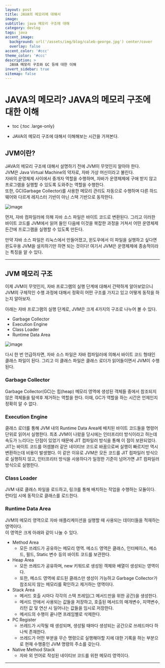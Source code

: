 ```yaml
---
layout: post
title: JAVA의 메모리에 대해서
image:
subtitle: java 메모리 구조에 대해
category: devlog
tags: java
accent_image: 
  background: url('/assets/img/blog/caleb-george.jpg') center/cover
  overlay: false
accent_color: '#ccc'
theme_color: '#ccc'
description: >
  JAVA 메모리 구조와 GC 등에 대한 이해
invert_sidebar: true
sitemap: false
---
```


# JAVA의 메모리? JAVA의 메모리 구조에 대한 이해

* toc
{:toc .large-only}

 - JAVA의 메모리 구조에 대해서 이해해보는 시간을 가져본다.

## JVM이란?
JAVA의 메모리 구조에 대해서 설명하기 전에 JVM이 무엇인지 알아야 한다.   
JVM은 Java Virtual Machine의 약자로, 자바 가상 머신이라고 불린다.   
자바의 운영체제 사이에서 중개자 역할을 수행하며, 자바가 운영체제에 구애 받지 않고 프로그램을 실행할 수 있도록 도와주는 역할을 수행한다.   
또한, GC(Garbage Collector)를 사용한 메모리 관리도 자동으로 수행하며 다른 하드웨어와 다르게 레지스터 기반이 아닌 스택 기반으로 동작한다.

![image]()

먼저, 자바 컴파일러에 의해 자바 소스 파일은 바이트 코드로 변환된다. 그리고 이러한 바이트 코드를 JVM에서 읽어 들인 다음에 이것을 복잡한 과정을 거쳐서 어떤 운영체제든간에 프로그램을 실행할 수 있도록 만든다.

만약 자바 소스 파일은 리눅스에서 만들어졌고, 윈도우에서 이 파일을 실행하고 싶다면 윈도우용 JVM을 설치하기만 하면 되는 것이다! 여기서 JVM은 운영체제에 종송적이라는 특징을 알 수 있다.

---
## JVM 메모리 구조
이제 JVM이 무엇인지, 자바 프로그램의 실행 단계에 대해서 간략하게 알아보았으니 JVM의 구체적인 수행 과정에 대해서 정확히 어떤 구조를 가지고 있고 어떻게 동작을 하는지 알아보자.

아래는 자바 프로그램의 실행 단계로, JVM은 크게 4가지의 구조로 나누어 볼 수 있다.   
 - Garbage Collector
 - Execution Engine
 - Class Loader
 - Runtime Data Area

![image]()

다시 한 번 언급하자면, 자바 소스 파일은 자바 컴파일러에 의해서 바이트 코드 형태인 클래스 파일이 된다. 그리고 이 클래스 파일은 클래스 로더가 읽어들이면서 JVM이 수행된다.

### Garbage Collector
Garbage Collector(GC)는 힙(heap) 메모리 영역에 생성된 객체들 중에서 참조되지 않은 객체들을 탐색후 제거하는 역할을 한다. 이때, GC가 역할을 하는 시간은 언제인지 정확히 알 수 없다.

### Execution Engine
클래스 로더를 통해 JVM 내의 Runtime Data Area에 배치된 바이트 코드들을 명령어 단위로 읽어서 실행한다. 최초 JVM이 나왔을 당시에는 인터프리터 방식이라고 하는데 속도가 느리다는 단점이 있었기 때문에 JIT 컴파일러 방식을 통해 이 점이 보완되었다.   
JIT는 바이트 코드를 어셈블러 같은 네이티브 코드로 바꿈으로써 실행이 빠르지만 역시 변환하는데 비용이 발생했다. 이 같은 이유로 JVM은 모든 코드를 JIT 컴파일러 방식으로 실행하지 않고, 인터프리터 방식을 사용하다가 일정한 기준이 넘어가면 JIT 컴파일러 방식으로 실행한다.

### Class Loader
JVM 내로 클래스 파일을 로드하고, 링크를 통해 배치하는 작업을 수행하는 모듈이다. 런타임 시에 동적으로 클래스를 로드한다.

### Runtime Data Area
JVM의 메모리 영역으로 자바 애플리케이션을 실행할 때 사용되는 데이터들을 적재하는 영역이다.   
이 영역은 크게 아래와 같이 나눌 수 있다.
 - Method Area
   - 모든 쓰레드가 공유하는 메모리 영역. 메소드 영역은 클래스, 인터페이스, 메소드, 필드, Static 변수 등의 바이트 코드를 보관한다.
 - Heap Area
   - 모든 쓰레드가 공유하며, new 키워드로 생성된 객체와 배열이 생성되는 영역이다.
   - 또한, 메소드 영역에 로드된 클래스만 생성이 가능하고 Garbage Collector가 참조되지 않는 메모리를 확인하고 제거하는 영역이다.
 - Stack Area
   - 메서드 호출 시마다 각각의 스택 프레임(그 메서드만을 위한 공간)을 생성한다.
   - 메서드 안에서 사용되는 값들을 저장하고, 호출된 메서드의 매개변수, 지역변수, 리턴 값 및 연산 시 일어나는 값들을 임시로 저장한다.
   - 메서드의 수행이 끝나면 프레임별로 삭제한다.
 - PC Register
   - 쓰레드가 시작될 때 생성되며, 생성될 때마다 생성되는 공간으로 쓰레드마다 하나씩 존재한다.
   - 쓰레드가 어떤 부분을 무슨 명령으로 실행해야할 지에 대한 기록을 하는 부분으로 현재 수행중인 JVM 명령의 주소를 갖는다.
 - Native Method Stack
   - 자바 외 언어로 작성된 네이티브 코드를 위한 메모리 영역이다.


---
